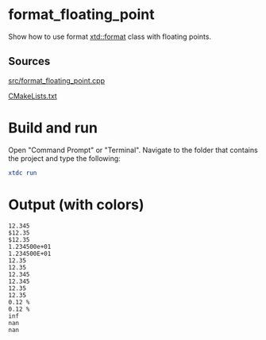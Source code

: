 # format_floating_point

Show how to use format [xtd::format](https://codedocs.xyz/gammasoft71/xtd/_format_page.html) class with floating points.

## Sources

[src/format_floating_point.cpp](src/format_floating_point.cpp)

[CMakeLists.txt](CMakeLists.txt)

# Build and run

Open "Command Prompt" or "Terminal". Navigate to the folder that contains the project and type the following:

```cmake
xtdc run
```

# Output (with colors)

```
12.345
$12.35
$12.35
1.234500e+01
1.234500E+01
12.35
12.35
12.345
12.345
12.35
12.35
0.12 %
0.12 %
inf
nan
nan
```

